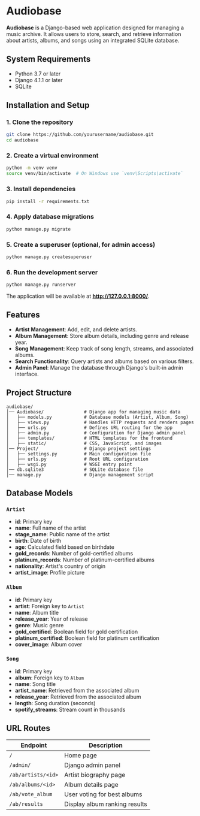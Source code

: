 # Audiobase

**Audiobase** is a Django-based web application designed for managing a music archive. It allows users to store, search, and retrieve information about artists, albums, and songs using an integrated SQLite database.

## System Requirements

- Python 3.7 or later
- Django 4.1.1 or later
- SQLite

## Installation and Setup

### 1. Clone the repository

```sh
git clone https://github.com/yourusername/audiobase.git
cd audiobase
```

### 2. Create a virtual environment

```sh
python -m venv venv
source venv/bin/activate  # On Windows use `venv\Scripts\activate`
```

### 3. Install dependencies

```sh
pip install -r requirements.txt
```

### 4. Apply database migrations

```sh
python manage.py migrate
```

### 5. Create a superuser (optional, for admin access)

```sh
python manage.py createsuperuser
```

### 6. Run the development server

```sh
python manage.py runserver
```

The application will be available at **http://127.0.0.1:8000/**.

## Features

- **Artist Management**: Add, edit, and delete artists.
- **Album Management**: Store album details, including genre and release year.
- **Song Management**: Keep track of song length, streams, and associated albums.
- **Search Functionality**: Query artists and albums based on various filters.
- **Admin Panel**: Manage the database through Django's built-in admin interface.

## Project Structure

```
audiobase/
│── Audiobase/               # Django app for managing music data
│   ├── models.py            # Database models (Artist, Album, Song)
│   ├── views.py             # Handles HTTP requests and renders pages
│   ├── urls.py              # Defines URL routing for the app
│   ├── admin.py             # Configuration for Django admin panel
│   ├── templates/           # HTML templates for the frontend
│   ├── static/              # CSS, JavaScript, and images
│── Project/                 # Django project settings
│   ├── settings.py          # Main configuration file
│   ├── urls.py              # Root URL configuration
│   ├── wsgi.py              # WSGI entry point
│── db.sqlite3               # SQLite database file
│── manage.py                # Django management script
```

## Database Models

### `Artist`
- **id**: Primary key
- **name**: Full name of the artist
- **stage_name**: Public name of the artist
- **birth**: Date of birth
- **age**: Calculated field based on birthdate
- **gold_records**: Number of gold-certified albums
- **platinum_records**: Number of platinum-certified albums
- **nationality**: Artist's country of origin
- **artist_image**: Profile picture

### `Album`
- **id**: Primary key
- **artist**: Foreign key to `Artist`
- **name**: Album title
- **release_year**: Year of release
- **genre**: Music genre
- **gold_certified**: Boolean field for gold certification
- **platinum_certified**: Boolean field for platinum certification
- **cover_image**: Album cover

### `Song`
- **id**: Primary key
- **album**: Foreign key to `Album`
- **name**: Song title
- **artist_name**: Retrieved from the associated album
- **release_year**: Retrieved from the associated album
- **length**: Song duration (seconds)
- **spotify_streams**: Stream count in thousands

## URL Routes

| Endpoint | Description |
|----------|-------------|
| `/` | Home page |
| `/admin/` | Django admin panel |
| `/ab/artists/<id>` | Artist biography page |
| `/ab/albums/<id>` | Album details page |
| `/ab/vote_album` | User voting for best albums |
| `/ab/results` | Display album ranking results |
